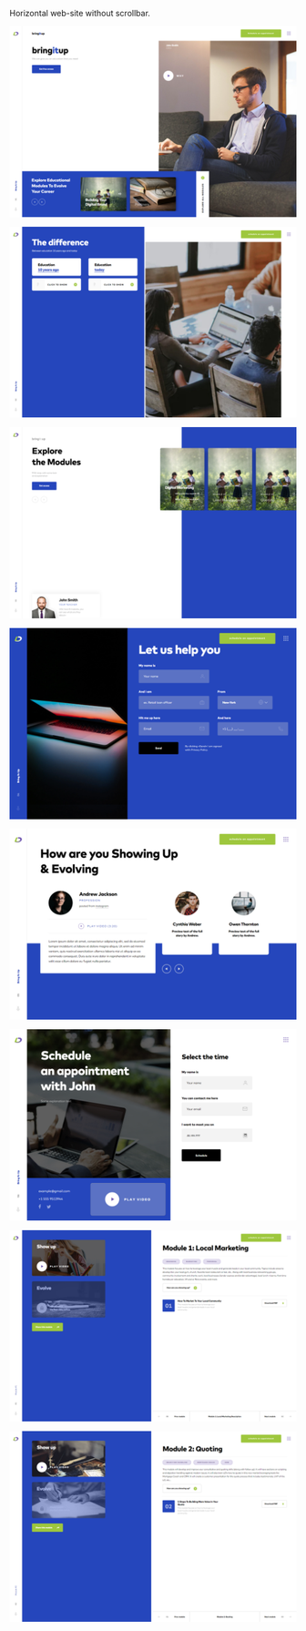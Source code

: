 Horizontal web-site without scrollbar. 


![bringItUp](https://github.com/Verticool/bringItUp/blob/main/1.png)

![bringItUp1](https://github.com/Verticool/bringItUp/blob/main/2.png)

![bringItUp2](https://github.com/Verticool/bringItUp/blob/main/3.png)

![bringItUp3](https://github.com/Verticool/bringItUp/blob/main/4.png)

![bringItUp4](https://github.com/Verticool/bringItUp/blob/main/5.png)

![bringItUp5](https://github.com/Verticool/bringItUp/blob/main/6.png)

![bringItUp6](https://github.com/Verticool/bringItUp/blob/main/7.png)

![bringItUp7](https://github.com/Verticool/bringItUp/blob/main/8.png)

 
